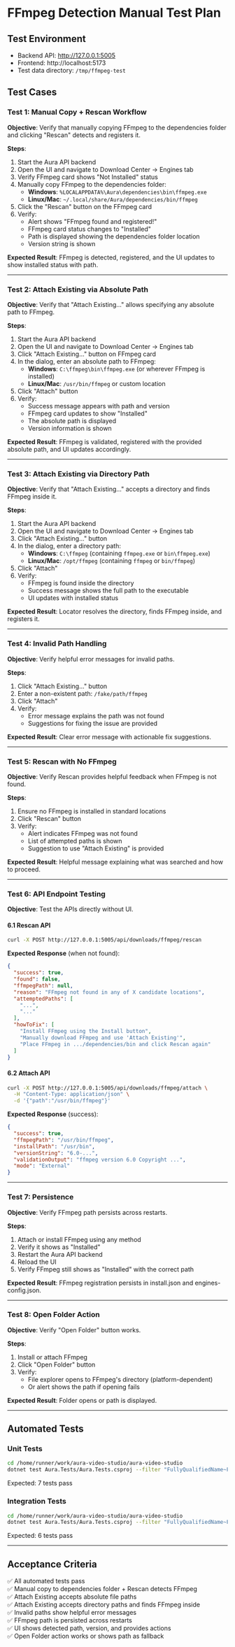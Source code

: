# FFmpeg Detection Manual Test Plan

## Test Environment
- Backend API: http://127.0.0.1:5005
- Frontend: http://localhost:5173
- Test data directory: `/tmp/ffmpeg-test`

## Test Cases

### Test 1: Manual Copy + Rescan Workflow

**Objective**: Verify that manually copying FFmpeg to the dependencies folder and clicking "Rescan" detects and registers it.

**Steps**:
1. Start the Aura API backend
2. Open the UI and navigate to Download Center → Engines tab
3. Verify FFmpeg card shows "Not Installed" status
4. Manually copy FFmpeg to the dependencies folder:
   - **Windows**: `%LOCALAPPDATA%\Aura\dependencies\bin\ffmpeg.exe`
   - **Linux/Mac**: `~/.local/share/Aura/dependencies/bin/ffmpeg`
5. Click the "Rescan" button on the FFmpeg card
6. Verify:
   - Alert shows "FFmpeg found and registered!"
   - FFmpeg card status changes to "Installed"
   - Path is displayed showing the dependencies folder location
   - Version string is shown

**Expected Result**: FFmpeg is detected, registered, and the UI updates to show installed status with path.

---

### Test 2: Attach Existing via Absolute Path

**Objective**: Verify that "Attach Existing..." allows specifying any absolute path to FFmpeg.

**Steps**:
1. Start the Aura API backend
2. Open the UI and navigate to Download Center → Engines tab
3. Click "Attach Existing..." button on FFmpeg card
4. In the dialog, enter an absolute path to FFmpeg:
   - **Windows**: `C:\ffmpeg\bin\ffmpeg.exe` (or wherever FFmpeg is installed)
   - **Linux/Mac**: `/usr/bin/ffmpeg` or custom location
5. Click "Attach" button
6. Verify:
   - Success message appears with path and version
   - FFmpeg card updates to show "Installed"
   - The absolute path is displayed
   - Version information is shown

**Expected Result**: FFmpeg is validated, registered with the provided absolute path, and UI updates accordingly.

---

### Test 3: Attach Existing via Directory Path

**Objective**: Verify that "Attach Existing..." accepts a directory and finds FFmpeg inside it.

**Steps**:
1. Start the Aura API backend
2. Open the UI and navigate to Download Center → Engines tab
3. Click "Attach Existing..." button
4. In the dialog, enter a directory path:
   - **Windows**: `C:\ffmpeg` (containing `ffmpeg.exe` or `bin\ffmpeg.exe`)
   - **Linux/Mac**: `/opt/ffmpeg` (containing `ffmpeg` or `bin/ffmpeg`)
5. Click "Attach"
6. Verify:
   - FFmpeg is found inside the directory
   - Success message shows the full path to the executable
   - UI updates with installed status

**Expected Result**: Locator resolves the directory, finds FFmpeg inside, and registers it.

---

### Test 4: Invalid Path Handling

**Objective**: Verify helpful error messages for invalid paths.

**Steps**:
1. Click "Attach Existing..." button
2. Enter a non-existent path: `/fake/path/ffmpeg`
3. Click "Attach"
4. Verify:
   - Error message explains the path was not found
   - Suggestions for fixing the issue are provided

**Expected Result**: Clear error message with actionable fix suggestions.

---

### Test 5: Rescan with No FFmpeg

**Objective**: Verify Rescan provides helpful feedback when FFmpeg is not found.

**Steps**:
1. Ensure no FFmpeg is installed in standard locations
2. Click "Rescan" button
3. Verify:
   - Alert indicates FFmpeg was not found
   - List of attempted paths is shown
   - Suggestion to use "Attach Existing" is provided

**Expected Result**: Helpful message explaining what was searched and how to proceed.

---

### Test 6: API Endpoint Testing

**Objective**: Test the APIs directly without UI.

#### 6.1 Rescan API
```bash
curl -X POST http://127.0.0.1:5005/api/downloads/ffmpeg/rescan
```

**Expected Response** (when not found):
```json
{
  "success": true,
  "found": false,
  "ffmpegPath": null,
  "reason": "FFmpeg not found in any of X candidate locations",
  "attemptedPaths": [
    "...",
    "..."
  ],
  "howToFix": [
    "Install FFmpeg using the Install button",
    "Manually download FFmpeg and use 'Attach Existing'",
    "Place FFmpeg in .../dependencies/bin and click Rescan again"
  ]
}
```

#### 6.2 Attach API
```bash
curl -X POST http://127.0.0.1:5005/api/downloads/ffmpeg/attach \
  -H "Content-Type: application/json" \
  -d '{"path":"/usr/bin/ffmpeg"}'
```

**Expected Response** (success):
```json
{
  "success": true,
  "ffmpegPath": "/usr/bin/ffmpeg",
  "installPath": "/usr/bin",
  "versionString": "6.0-...",
  "validationOutput": "ffmpeg version 6.0 Copyright ...",
  "mode": "External"
}
```

---

### Test 7: Persistence

**Objective**: Verify FFmpeg path persists across restarts.

**Steps**:
1. Attach or install FFmpeg using any method
2. Verify it shows as "Installed"
3. Restart the Aura API backend
4. Reload the UI
5. Verify FFmpeg still shows as "Installed" with the correct path

**Expected Result**: FFmpeg registration persists in install.json and engines-config.json.

---

### Test 8: Open Folder Action

**Objective**: Verify "Open Folder" button works.

**Steps**:
1. Install or attach FFmpeg
2. Click "Open Folder" button
3. Verify:
   - File explorer opens to FFmpeg's directory (platform-dependent)
   - Or alert shows the path if opening fails

**Expected Result**: Folder opens or path is displayed.

---

## Automated Tests

### Unit Tests
```bash
cd /home/runner/work/aura-video-studio/aura-video-studio
dotnet test Aura.Tests/Aura.Tests.csproj --filter "FullyQualifiedName~FfmpegLocator"
```

Expected: 7 tests pass

### Integration Tests
```bash
cd /home/runner/work/aura-video-studio/aura-video-studio
dotnet test Aura.Tests/Aura.Tests.csproj --filter "FullyQualifiedName~FfmpegDetectionApi"
```

Expected: 6 tests pass

---

## Acceptance Criteria

✅ All automated tests pass  
✅ Manual copy to dependencies folder + Rescan detects FFmpeg  
✅ Attach Existing accepts absolute file paths  
✅ Attach Existing accepts directory paths and finds FFmpeg inside  
✅ Invalid paths show helpful error messages  
✅ FFmpeg path is persisted across restarts  
✅ UI shows detected path, version, and provides actions  
✅ Open Folder action works or shows path as fallback
